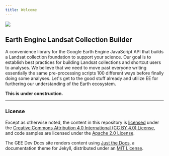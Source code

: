 ```yaml
---
title: Welcome
---
```


<img src='https://jdbcode.github.io/ee-lcb/assets/images/ee-lcb-logo.svg'>

## Earth Engine Landsat Collection Builder

A convenience library for the Google Earth Engine JavaScript API that builds a Landsat
collection foundation to support your science. Our goal is to establish best practices
for building Landsat collections and shortcut users to analyses. We believe that we 
need to move past everyone writing essentially the same pre-processing scripts 100 
different ways before finally doing some analyses. Let's get to the good stuff already 
and utilize EE for furthering our understanding of the Earth ecosystem.

**This is under construction.**


---

### License

Except as otherwise noted, the content in this repository is [licensed](https://gee-community.github.io/GEE-Dev-Docs/terms/gee-dev-docs-license.html) under the
[Creative Commons Attribution 4.0 International (CC BY 4.0) License](https://creativecommons.org/licenses/by/4.0/), and
code samples are licensed under the [Apache 2.0 License](http://www.apache.org/licenses/LICENSE-2.0).

The GEE Dev Docs site renders content using [Just the Docs](https://github.com/pmarsceill/just-the-docs), 
a documentation theme for Jekyll, distributed under an [MIT License](https://gee-community.github.io/GEE-Dev-Docs/terms/just-the-docs-license.html). 






